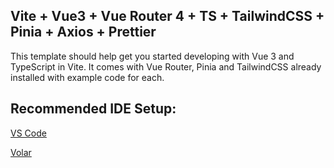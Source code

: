 ## Vite + Vue3 + Vue Router 4 + TS + TailwindCSS + Pinia + Axios + Prettier

This template should help get you started developing with Vue 3 and TypeScript in Vite. It comes with Vue Router, Pinia and TailwindCSS already installed with example code for each.

## Recommended IDE Setup:

[VS Code](https://code.visualstudio.com/)

[Volar](https://marketplace.visualstudio.com/items?itemName=Vue.volar)

